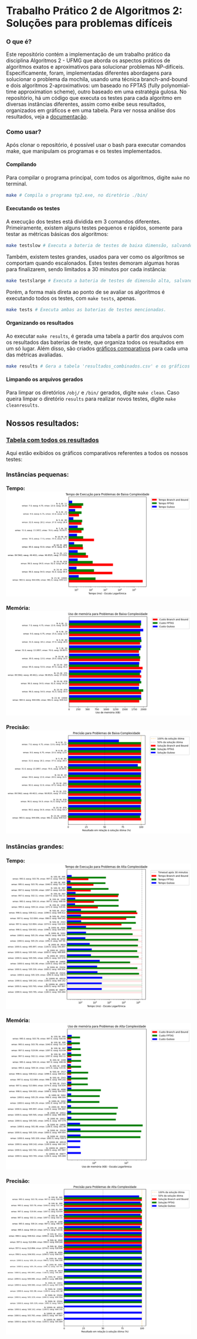 # Trabalho Prático 2 de Algoritmos 2:  Soluções para problemas difíceis

### O que é?
Este repositório contém a implementação de um trabalho prático da disciplina Algoritmos 2 - UFMG que aborda os aspectos práticos de algoritmos exatos e aproximativos para solucionar problemas NP-difíceis. Especificamente, foram, implementadas diferentes abordagens para solucionar o problema da mochila, usando uma técnica branch-and-bound e dois algoritmos 2-aproximativos: um baseado no FPTAS (fully polynomial-time approximation scheme), outro baseado em uma estratégia gulosa. No repositório, há um código que executa os testes para cada algoritmo em diversas instâncias diferentes, assim como exibe seus resultados, organizados em gráficos e em uma tabela. Para ver nossa análise dos resultados, veja a [<u>documentação</u>](documentacao.pdf).

### Como usar?
Após clonar o repositório, é possível usar o bash para executar comandos make, que manipulam os programas e os testes implementados.

#### Compilando
Para compilar o programa principal, com todos os algoritmos, digite `make` no terminal.
``` bash
make # Compila o programa tp2.exe, no diretório ./bin/
```
#### Executando os testes
A execução dos testes está dividida em 3 comandos diferentes. Primeiramente, existem alguns testes pequenos e rápidos, somente para testar as métricas básicas dos algoritmos:
``` bash
make testslow # Executa a bateria de testes de baixa dimensão, salvando os resultados em './results/low_results.txt'
```
Também, existem testes grandes, usados para ver como os algoritmos se comportam quando escalonados. Estes testes demoram algumas horas para finalizarem, sendo limitados a 30 minutos por cada instância:
``` bash
make testslarge # Executa a bateria de testes de dimensão alta, salvando os resultados em './results/large_results.txt'
```
Porém, a forma mais direta ao ponto de se avaliar os algoritmos é executando todos os testes, com `make tests`, apenas.
``` bash
make tests # Executa ambas as baterias de testes mencionadas.
```
#### Organizando os resultados
Ao executar `make results`, é gerada uma tabela a partir dos arquivos com os resultados das baterias de teste, que organiza todos os resultados em um só lugar. Além disso, são criados [gráficos comparativos](results/images/) para cada uma das métricas avaliadas.

``` bash
make results # Gera a tabela 'resultados_combinados.csv' e os gráficos em 'images/', no diretório './results/'
```
#### Limpando os arquivos gerados
Para limpar os diretórios `/obj/` e `/bin/` gerados, digite `make clean`. Caso queira limpar o diretório `results` para realizar novos testes, digite `make cleanresults`.

## Nossos resultados:
### [<u>Tabela com todos os resultados</u>](results/resultados_combinados.csv)
Aqui estão exibidos os gráficos comparativos referentes a todos os nossos testes:
### Instâncias pequenas:
#### Tempo: ![image](results/images/tempo_low.png)
#### Memória: ![image](results/images/custo_low.png)
#### Precisão: ![image](results/images/precisao_low.png)
### Instâncias grandes:
#### Tempo: ![image](results/images/tempo_high.png)
#### Memória: ![image](results/images/custo_high.png)
#### Precisão:  ![image](results/images/precisao_high.png)










